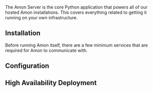 The Amon Server is the core Python application that powers all of our hosted Amon installations. This covers everything related to getting it running on your own infrastructure.


## Installation

Before running Amon itself, there are a few minimum services that are required for Amon to communicate with.


## Configuration

## High Availability Deployment